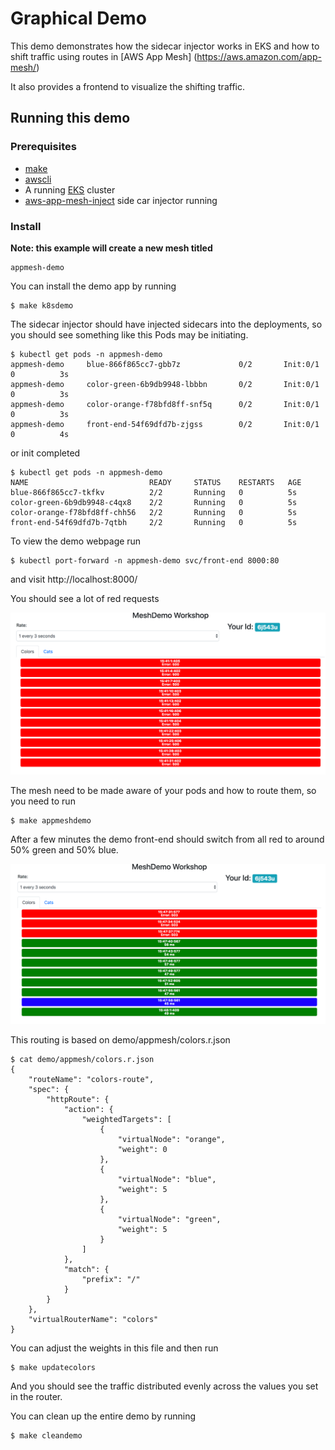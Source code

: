 # Graphical Demo

This demo demonstrates how the sidecar injector works in EKS and how to shift traffic using routes in
[AWS App Mesh] (https://aws.amazon.com/app-mesh/)

It also provides a frontend to visualize the shifting traffic.

## Running this demo

### Prerequisites

- [make](http://man7.org/linux/man-pages/man1/make.1.html)
- [awscli](https://docs.aws.amazon.com/cli/latest/userguide/cli-chap-install.html)
- A running [EKS](https://docs.aws.amazon.com/eks/latest/userguide/getting-started.html) cluster
- [aws-app-mesh-inject](https://github.com/aws/aws-app-mesh-inject#app-mesh-inject) side car injector running

### Install

**Note: this example will create a new mesh titled**
```
appmesh-demo
```

You can install the demo app by running
```
$ make k8sdemo
```

The sidecar injector should have injected sidecars into the deployments, so you should see something like this
Pods may be initiating.

```
$ kubectl get pods -n appmesh-demo
appmesh-demo     blue-866f865cc7-gbb7z             0/2       Init:0/1   0          3s
appmesh-demo     color-green-6b9db9948-lbbbn       0/2       Init:0/1   0          3s
appmesh-demo     color-orange-f78bfd8ff-snf5q      0/2       Init:0/1   0          3s
appmesh-demo     front-end-54f69dfd7b-zjgss        0/2       Init:0/1   0          4s
```
or init completed
```
$ kubectl get pods -n appmesh-demo
NAME                           READY     STATUS    RESTARTS   AGE
blue-866f865cc7-tkfkv          2/2       Running   0          5s
color-green-6b9db9948-c4qx8    2/2       Running   0          5s
color-orange-f78bfd8ff-chh56   2/2       Running   0          5s
front-end-54f69dfd7b-7qtbh     2/2       Running   0          5s
```

To view the demo webpage run
```
$ kubectl port-forward -n appmesh-demo svc/front-end 8000:80
```
and visit http://localhost:8000/

You should see a lot of red requests

![demo screenshot1](img/screenshot1.png)

The mesh need to be made aware of your pods and how to route them, so you need to run

```
$ make appmeshdemo
```

After a few minutes the demo front-end should switch from all red to around 50% green and 50% blue.

![demo screenshot2](img/screenshot2.png)

This routing is based on demo/appmesh/colors.r.json
```
$ cat demo/appmesh/colors.r.json
{
    "routeName": "colors-route",
    "spec": {
        "httpRoute": {
            "action": {
                "weightedTargets": [
                    {
                        "virtualNode": "orange",
                        "weight": 0
                    },
                    {
                        "virtualNode": "blue",
                        "weight": 5
                    },
                    {
                        "virtualNode": "green",
                        "weight": 5
                    }
                ]
            },
            "match": {
                "prefix": "/"
            }
        }
    },
    "virtualRouterName": "colors"
}
```

You can adjust the weights in this file and then run
```
$ make updatecolors
```

And you should see the traffic distributed evenly across the values you set in the router.

You can clean up the entire demo by running
```
$ make cleandemo
```
